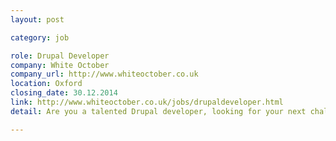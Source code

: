 ```yaml
---
layout: post

category: job

role: Drupal Developer
company: White October
company_url: http://www.whiteoctober.co.uk
location: Oxford
closing_date: 30.12.2014
link: http://www.whiteoctober.co.uk/jobs/drupaldeveloper.html
detail: Are you a talented Drupal developer, looking for your next challenge? Perhaps you're keen to experience development within an agile team, or looking for opportunities to work on bigger, more interesting projects? 

---
```

